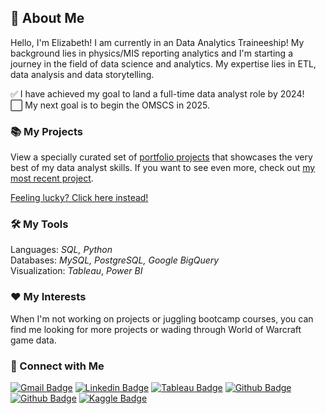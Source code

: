 
<!--
**kuehbiko/kuehbiko** is a ✨ _special_ ✨ repository because its `README.md` (this file) appears on your GitHub profile.

Here are some ideas to get you started:

- 🔭 I’m currently working on ...
- 🌱 I’m currently learning ...
- 👯 I’m looking to collaborate on ...
- 🤔 I’m looking for help with ...
- 💬 Ask me about ...
- 📫 How to reach me: ...
- 😄 Pronouns: ...
- ⚡ Fun fact: ...
-->
## 🙋 About Me
Hello, I'm Elizabeth! I am currently in an Data Analytics Traineeship!
My background lies in physics/MIS reporting analytics and I'm starting a journey in the field of data science and analytics. My expertise lies in ETL, data analysis and data storytelling. 

✅ I have achieved my goal to land a full-time data analyst role by 2024! \
⬜ My next goal is to begin the OMSCS in 2025.

### 📚 My Projects
View a specially curated set of [portfolio projects](https://github.com/kuehbiko/01-Portfolio-Projects) that showcases the very best of my data analyst skills. If you want to see even more, check out [my most recent project](https://github.com/kuehbiko/02-Personal-Projects/tree/main/Completed). 

[Feeling lucky? Click here instead!](https://github.com/kuehbiko/02-Personal-Projects/tree/main/WIP)

### 🛠️ My Tools
Languages: *SQL, Python* \
Databases: *MySQL, PostgreSQL, Google BigQuery* \
Visualization: *Tableau*, *Power BI*

### ❤️ My Interests
When I'm not working on projects or juggling bootcamp courses, you can find me looking for more projects or wading through World of Warcraft game data.

### 👋 Connect with Me
[![Gmail Badge](https://img.shields.io/badge/Gmail-D14836?style=for-the-badge&logo=gmail&logoColor=white&link=elsf1998@gmail.com)](elsf1998@gmail.com) 
[![Linkedin Badge](https://img.shields.io/badge/-LinkedIn-blue?style=for-the-badge&logo=Linkedin&logoColor=white&link=https://www.linkedin.com/in/elizabethlimse)](https://www.linkedin.com/in/elizabethlimse) 
[![Tableau Badge](http://img.shields.io/badge/-Tableau-orange?style=for-the-badge&logo=tableau&logoColor=white&link=https://public.tableau.com/profile/kuebiko/)](https://public.tableau.com/profile/kuebiko/) 
[![Github Badge](http://img.shields.io/badge/-Github-black?style=for-the-badge&logo=github&link=https://github.com/kuehbiko/)](https://github.com/kuehbiko) 
[![Github Badge](http://img.shields.io/badge/-Dagshub-brown?style=for-the-badge&logo=github&link=https://dagshub.com/kuehbiko/)](https://dagshub.com/kuehbiko)
[![Kaggle Badge](https://img.shields.io/badge/-Kaggle-blue?style=for-the-badge&logo=kaggle&logoColor=white&link=https://www.kaggle.com/kuebiko)](https://www.kaggle.com/kuebiko)
<!-- maybe can put stackoverflow or blog badges next time. discord? -->
